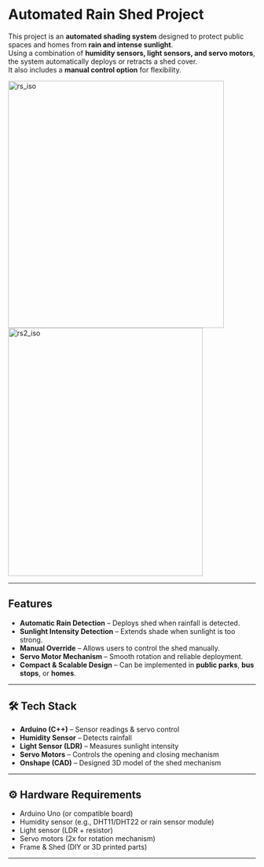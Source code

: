 #  Automated Rain Shed Project

This project is an **automated shading system** designed to protect public spaces and homes from **rain and intense sunlight**.  
Using a combination of **humidity sensors, light sensors, and servo motors**, the system automatically deploys or retracts a shed cover.  
It also includes a **manual control option** for flexibility.

<img width="439" height="502" alt="rs_iso" src="https://github.com/user-attachments/assets/7c98dfa3-6ee8-42f0-8836-649f5ed6732a" />





<img width="396" height="504" alt="rs2_iso" src="https://github.com/user-attachments/assets/48f9b4b0-a73f-4e62-8ed2-c9d7e7285529" />

---

##  Features
- **Automatic Rain Detection** – Deploys shed when rainfall is detected.  
- **Sunlight Intensity Detection** – Extends shade when sunlight is too strong.  
- **Manual Override** – Allows users to control the shed manually.  
- **Servo Motor Mechanism** – Smooth rotation and reliable deployment.  
- **Compact & Scalable Design** – Can be implemented in **public parks**, **bus stops**, or **homes**.  

---

## 🛠️ Tech Stack
- **Arduino (C++)** – Sensor readings & servo control  
- **Humidity Sensor** – Detects rainfall  
- **Light Sensor (LDR)** – Measures sunlight intensity  
- **Servo Motors** – Controls the opening and closing mechanism  
- **Onshape (CAD)** – Designed 3D model of the shed mechanism  

---

## ⚙️ Hardware Requirements
- Arduino Uno (or compatible board)  
- Humidity sensor (e.g., DHT11/DHT22 or rain sensor module)  
- Light sensor (LDR + resistor)  
- Servo motors (2x for rotation mechanism)  
- Frame & Shed (DIY or 3D printed parts)  

---
